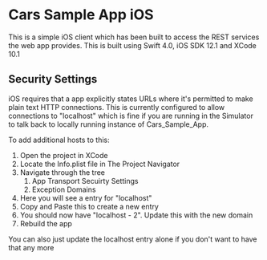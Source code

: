 # Cars Sample App iOS

This is a simple iOS client which has been built to access the REST services the web app provides. This is built using Swift 4.0, iOS SDK 12.1 and XCode 10.1

## Security Settings

iOS requires that a app explicitly states URLs where it's permitted to make plain text HTTP connections. This is currently configured to allow connections to "localhost" which is fine if you are running in the Simulator to talk back to locally running instance of Cars_Sample_App.

To add additional hosts to this:

1. Open the project in XCode
1. Locate the Info.plist file in The Project Navigator
1. Navigate through the tree
	1. App Transport Secuirty Settings
	1. Exception Domains
1. Here you will see a entry for "localhost"
1. Copy and Paste this to create a new entry
1. You should now have "localhost - 2". Update this with the new domain
1. Rebuild the app

You can also just update the localhost entry alone if you don't want to have that any more
